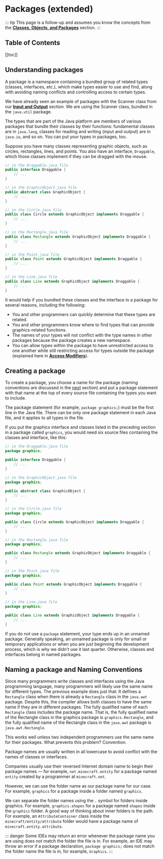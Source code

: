 # Packages (extended)

::: tip
This page is a follow-up and assumes you know the concepts from the [**Classes, Objects, and Packages**](../2/classes-objects-packages) section.
:::

## Table of Contents

[[toc]]

## Understanding packages
A package is a namespace containing a bundled group of related types (classes, interfaces, etc.), which make types easier to use and find, along with avoiding naming conflicts and controlling access to certain types.

We have already seen an example of packages with the Scanner class from our [**Input and Output**](../1/input-output) section. We are using the Scanner class, bundled in the `java.util` package. 

The types that are part of the Java platform are members of various packages that bundle their classes by their functions: fundamental classes are in `java.lang`, classes for reading and writing (input and output) are in `java.io`, and so on. You can put your types in packages, too.

Suppose you have many classes representing graphic objects, such as circles, rectangles, lines, and points. You also have an interface, `Draggable`, which those classes implement if they can be dragged with the mouse.

```java
// in the Draggable.java file
public interface Draggable {
    // ...
}

// in the GraphicObject.java file
public abstract class GraphicObject {
    // ...
}

// in the Circle.java file
public class Circle extends GraphicObject implements Draggable {
    // ...
}

// in the Rectangle.java file
public class Rectangle extends GraphicObject implements Draggable {
    // ...
}

// in the Point.java file
public class Point extends GraphicObject implements Draggable {
    // ...
}

// in the Line.java file
public class Line extends GraphicObject implements Draggable {
    // ...
}
```

It would help if you bundled these classes and the interface in a package for several reasons, including the following:
- You and other programmers can quickly determine that these types are related.
- You and other programmers know where to find types that can provide graphics-related functions.
- The names of your types will not conflict with the type names in other packages because the package creates a new namespace.
- You can allow types within the package to have unrestricted access to one another while still restricting access for types outside the package (explained here in [**Access Modifiers**](../2/oop#access-modifiers)).

## Creating a package
To create a package, you choose a name for the package (naming conventions are discussed in the [next](#naming-a-package-and-naming-conventions) section) and put a package statement with that name at the top of every source file containing the types you want to include.

The package statement (for example, `package graphics;`) must be the first line in the Java file. There can be only one package statement in each Java file, and it applies to all types in the file.

If you put the graphics interface and classes listed in the preceding section in a package called `graphics`, you would need six source files containing the classes and interface, like this:
```java
// in the Draggable.java file
package graphics;

public interface Draggable {
    // ...
}

// in the GraphicObject.java file
package graphics;

public abstract class GraphicObject {
    // ...
}

// in the Circle.java file
package graphics;

public class Circle extends GraphicObject implements Draggable {
    // ...
}

// in the Rectangle.java file
package graphics;

public class Rectangle extends GraphicObject implements Draggable {
    // ...
}

// in the Point.java file
package graphics;

public class Point extends GraphicObject implements Draggable {
    // ...
}

// in the Line.java file
package graphics;

public class Line extends GraphicObject implements Draggable {
    // ...
}
```

If you do not use a `package` statement, your type ends up in an unnamed package. Generally speaking, an unnamed package is only for small or temporary applications or when you are just beginning the development process, which is why we didn't use it last quarter. Otherwise, classes and interfaces belong in named packages.

## Naming a package and Naming Conventions
Since many programmers write classes and interfaces using the Java programming language, many programmers will likely use the same name for different types. The previous example does just that: It defines a `Rectangle` class when there is already a `Rectangle` class in the `java.awt` package. Despite this, the compiler allows both classes to have the same name if they are in different packages. The fully qualified name of each `Rectangle` class includes the package name. That is, the fully qualified name of the Rectangle class in the graphics package is `graphics.Rectangle`, and the fully qualified name of the Rectangle class in the `java.awt` package is `java.awt.Rectangle`.

This works well unless two independent programmers use the same name for their packages. What prevents this problem? Convention.

Package names are usually written in all lowercase to avoid conflict with the names of classes or interfaces.

Companies usually use their reversed Internet domain name to begin their package names — for example, `net.minecraft.entity` for a package named `entity` created by a programmer at `minecraft.net`.

However, we can use the folder name as our package name for our case. For example, `graphics` for a package inside a folder named `graphics`. 

We can separate the folder names using the `.` symbol for folders inside graphics. For example, `graphics.shapes` for a package named `shapes` inside the `graphics` folder. A good way of thinking about inner folders is the path. For example, an `AttributeContainer` class inside the `minecraft/entity/attribute` folder would have a package name of `minecraft.entity.attribute`.

::: danger
Some IDEs may return an error whenever the package name you are using does not match the folder the file is in. For example, an IDE may throw an error if a package declaration, `package graphics;` does not match the folder name the file is in, for example, `Graphics`. 
:::